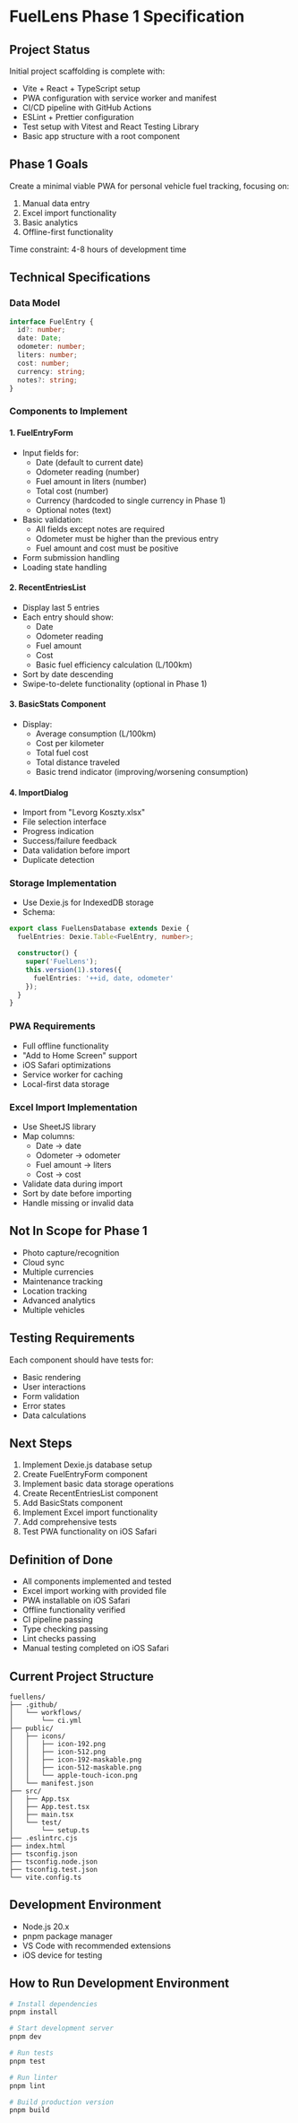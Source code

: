 # FuelLens Phase 1 Specification

## Project Status
Initial project scaffolding is complete with:
- Vite + React + TypeScript setup
- PWA configuration with service worker and manifest
- CI/CD pipeline with GitHub Actions
- ESLint + Prettier configuration
- Test setup with Vitest and React Testing Library
- Basic app structure with a root component

## Phase 1 Goals
Create a minimal viable PWA for personal vehicle fuel tracking, focusing on:
1. Manual data entry
2. Excel import functionality
3. Basic analytics
4. Offline-first functionality

Time constraint: 4-8 hours of development time

## Technical Specifications

### Data Model
```typescript
interface FuelEntry {
  id?: number;
  date: Date;
  odometer: number;
  liters: number;
  cost: number;
  currency: string;
  notes?: string;
}
```

### Components to Implement

#### 1. FuelEntryForm
- Input fields for:
  - Date (default to current date)
  - Odometer reading (number)
  - Fuel amount in liters (number)
  - Total cost (number)
  - Currency (hardcoded to single currency in Phase 1)
  - Optional notes (text)
- Basic validation:
  - All fields except notes are required
  - Odometer must be higher than the previous entry
  - Fuel amount and cost must be positive
- Form submission handling
- Loading state handling

#### 2. RecentEntriesList
- Display last 5 entries
- Each entry should show:
  - Date
  - Odometer reading
  - Fuel amount
  - Cost
  - Basic fuel efficiency calculation (L/100km)
- Sort by date descending
- Swipe-to-delete functionality (optional in Phase 1)

#### 3. BasicStats Component
- Display:
  - Average consumption (L/100km)
  - Cost per kilometer
  - Total fuel cost
  - Total distance traveled
  - Basic trend indicator (improving/worsening consumption)

#### 4. ImportDialog
- Import from "Levorg Koszty.xlsx"
- File selection interface
- Progress indication
- Success/failure feedback
- Data validation before import
- Duplicate detection

### Storage Implementation
- Use Dexie.js for IndexedDB storage
- Schema:
```typescript
export class FuelLensDatabase extends Dexie {
  fuelEntries: Dexie.Table<FuelEntry, number>;

  constructor() {
    super('FuelLens');
    this.version(1).stores({
      fuelEntries: '++id, date, odometer'
    });
  }
}
```

### PWA Requirements
- Full offline functionality
- "Add to Home Screen" support
- iOS Safari optimizations
- Service worker for caching
- Local-first data storage

### Excel Import Implementation
- Use SheetJS library
- Map columns:
  - Date → date
  - Odometer → odometer
  - Fuel amount → liters
  - Cost → cost
- Validate data during import
- Sort by date before importing
- Handle missing or invalid data

## Not In Scope for Phase 1
- Photo capture/recognition
- Cloud sync
- Multiple currencies
- Maintenance tracking
- Location tracking
- Advanced analytics
- Multiple vehicles

## Testing Requirements
Each component should have tests for:
- Basic rendering
- User interactions
- Form validation
- Error states
- Data calculations

## Next Steps
1. Implement Dexie.js database setup
2. Create FuelEntryForm component
3. Implement basic data storage operations
4. Create RecentEntriesList component
5. Add BasicStats component
6. Implement Excel import functionality
7. Add comprehensive tests
8. Test PWA functionality on iOS Safari

## Definition of Done
- All components implemented and tested
- Excel import working with provided file
- PWA installable on iOS Safari
- Offline functionality verified
- CI pipeline passing
- Type checking passing
- Lint checks passing
- Manual testing completed on iOS Safari

## Current Project Structure
```
fuellens/
├── .github/
│   └── workflows/
│       └── ci.yml
├── public/
│   ├── icons/
│   │   ├── icon-192.png
│   │   ├── icon-512.png
│   │   ├── icon-192-maskable.png
│   │   ├── icon-512-maskable.png
│   │   └── apple-touch-icon.png
│   └── manifest.json
├── src/
│   ├── App.tsx
│   ├── App.test.tsx
│   ├── main.tsx
│   └── test/
│       └── setup.ts
├── .eslintrc.cjs
├── index.html
├── tsconfig.json
├── tsconfig.node.json
├── tsconfig.test.json
└── vite.config.ts
```

## Development Environment
- Node.js 20.x
- pnpm package manager
- VS Code with recommended extensions
- iOS device for testing

## How to Run Development Environment
```bash
# Install dependencies
pnpm install

# Start development server
pnpm dev

# Run tests
pnpm test

# Run linter
pnpm lint

# Build production version
pnpm build
```